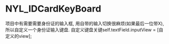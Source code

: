 # NYL_IDCardKeyBoard
项目中有需要需要身份证的输入框, 用自带的输入切换很麻烦(如果最后一位带X), 所以自定义一个身份证输入键盘.
自定义键盘关键self.textField.inputView = [自定义的view]; 
